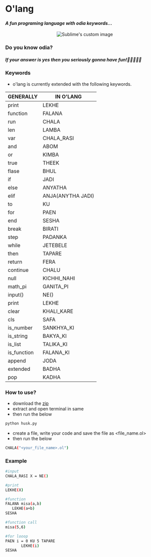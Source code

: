 # O'lang
#### _A fun programing language with odia keywords..._

<p align="center">
 
  <img src="https://github.com/saurabh190802/O-lang/blob/b492e8b039c55273a934ef8f4f5b8cf96bf85684/o'lang-logo.png" alt="Sublime's custom image"/>
 <h3>Do you know odia?</h3>
  <h5>If your answer is yes then you seriously gonna have fun!🎉🎉😇🤩🤩</h5>
</p>


### Keywords

- o'lang is currently extended with the following keywords.

| GENERALLY | IN O'LANG |
| ------ | ------ |
| print | LEKHE |
| function | FALANA |
| run | CHALA |
| len | LAMBA |
| var | CHALA_RASI |
| and | ABOM |
| or | KIMBA |
| true | THEEK |
| flase | BHUL |
| if | JADI |
| else | ANYATHA |
| elif | ANJA(ANYTHA JADI) |
| to | KU |
| for | PAEN |
| end | SESHA |
| break | BIRATI |
| step | PADANKA |
| while | JETEBELE |
| then | TAPARE |
| return | FERA |
| continue | CHALU |
| null | KICHHI_NAHI |
| math_pi | GANITA_PI |
| input() | NE() |
| print | LEKHE |
| clear | KHALI_KARE |
| cls | SAFA |
| is_number | SANKHYA_KI |
| is_string | BAKYA_KI |
| is_list | TALIKA_KI |
| is_function | FALANA_KI |
| append | JODA |
| extended | BADHA |
| pop | KADHA |


### How to use?
- download the [zip](https://github.com/saurabh190802/O-lang/archive/refs/tags/o'lang.zip)
- extract and open terminal in same 
- then run the below
 ```sh
 python husk.py
```
- create a file, write your code and save the file as <file_name.ol>
- then run the below
 ```sh
 CHALA("<your_file_name>.ol")
```

### Example
 ```sh
 #input
 CHALA_RASI X = NE()
 
 #print
LEKHE(X)

#function
FALANA misa(a,b)
	LEKHE(a+b)
SESHA

#function call
misa(5,6)

#for looop
PAEN i = 0 KU 5 TAPARE
		LEKHE(i)
SESHA
```


